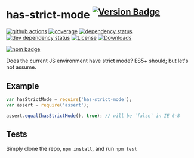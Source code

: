 # has-strict-mode <sup>[![Version Badge][npm-version-svg]][package-url]</sup>

[![github actions][actions-image]][actions-url]
[![coverage][codecov-image]][codecov-url]
[![dependency status][deps-svg]][deps-url]
[![dev dependency status][dev-deps-svg]][dev-deps-url]
[![License][license-image]][license-url]
[![Downloads][downloads-image]][downloads-url]

[![npm badge][npm-badge-png]][package-url]

Does the current JS environment have strict mode? ES5+ should; but let's not assume.

## Example

```js
var hasStrictMode = require('has-strict-mode');
var assert = require('assert');

assert.equal(hasStrictMode(), true); // will be `false` in IE 6-8
```

## Tests
Simply clone the repo, `npm install`, and run `npm test`

[package-url]: https://npmjs.org/package/has-strict-mode
[npm-version-svg]: https://versionbadg.es/inspect-js/has-strict-mode.svg
[deps-svg]: https://david-dm.org/inspect-js/has-strict-mode.svg
[deps-url]: https://david-dm.org/inspect-js/has-strict-mode
[dev-deps-svg]: https://david-dm.org/inspect-js/has-strict-mode/dev-status.svg
[dev-deps-url]: https://david-dm.org/inspect-js/has-strict-mode#info=devDependencies
[npm-badge-png]: https://nodei.co/npm/has-strict-mode.png?downloads=true&stars=true
[license-image]: https://img.shields.io/npm/l/has-strict-mode.svg
[license-url]: LICENSE
[downloads-image]: https://img.shields.io/npm/dm/has-strict-mode.svg
[downloads-url]: https://npm-stat.com/charts.html?package=has-strict-mode
[codecov-image]: https://codecov.io/gh/inspect-js/has-strict-mode/branch/main/graphs/badge.svg
[codecov-url]: https://app.codecov.io/gh/inspect-js/has-strict-mode/
[actions-image]: https://img.shields.io/endpoint?url=https://github-actions-badge-u3jn4tfpocch.runkit.sh/inspect-js/has-strict-mode
[actions-url]: https://github.com/inspect-js/has-strict-mode/actions
